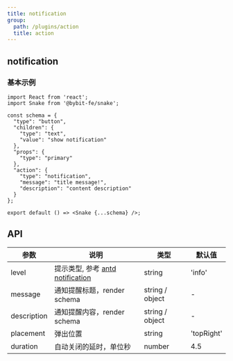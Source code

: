 ```yaml
---
title: notification
group:
  path: /plugins/action
  title: action
---
```


## notification

### 基本示例

```tsx
import React from 'react';
import Snake from '@bybit-fe/snake';

const schema = {
  "type": "button",
  "children": {
    "type": "text",
    "value": "show notification"
  },
  "props": {
    "type": "primary"
  },
  "action": {
    "type": "notification",
    "message": "title message!",
    "description": "content description"
  }
};

export default () => <Snake {...schema} />;
```

## API

| 参数 | 说明 | 类型 | 默认值 |
| --- | --- | --- | --- |
| level | 提示类型, 参考 [antd notification](https://ant.design/components/notification-cn/#API) | string | 'info' |
| message | 通知提醒标题，render schema | string / object | - |
| description | 通知提醒内容，render schema | string / object | - |
| placement | 弹出位置 | string | 'topRight' |
| duration | 自动关闭的延时，单位秒 | number | 4.5 |
